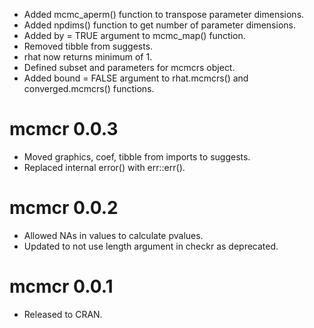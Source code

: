 - Added mcmc_aperm() function to transpose parameter dimensions.
- Added npdims() function to get number of parameter dimensions.
- Added by = TRUE argument to mcmc_map() function.
- Removed tibble from suggests.
- rhat now returns minimum of 1.
- Defined subset and parameters for mcmcrs object.
- Added bound = FALSE argument to rhat.mcmcrs() and converged.mcmcrs() functions.

# mcmcr 0.0.3

- Moved graphics, coef, tibble from imports to suggests.
- Replaced internal error() with err::err().

# mcmcr 0.0.2

- Allowed NAs in values to calculate pvalues.
- Updated to not use length argument in checkr as deprecated.

# mcmcr 0.0.1

- Released to CRAN.
